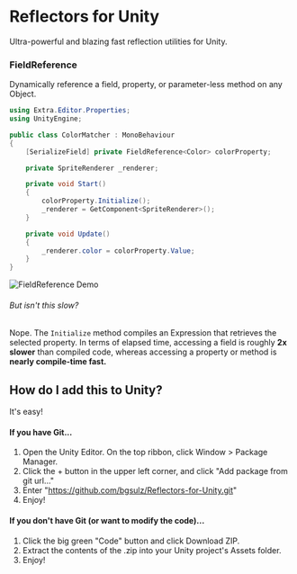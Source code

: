 # Reflectors for Unity
Ultra-powerful and blazing fast reflection utilities for Unity.

### FieldReference
Dynamically reference a field, property, or parameter-less method on any Object.

```cs
using Extra.Editor.Properties;
using UnityEngine;

public class ColorMatcher : MonoBehaviour
{
    [SerializeField] private FieldReference<Color> colorProperty;

    private SpriteRenderer _renderer;

    private void Start()
    {
        colorProperty.Initialize();
        _renderer = GetComponent<SpriteRenderer>();
    }

    private void Update()
    {
        _renderer.color = colorProperty.Value;
    }
}
```

![FieldReference Demo](https://user-images.githubusercontent.com/38191432/166614302-946f456a-b880-408d-8c10-3b3b4c195ac6.gif)

###### But isn't this slow?
Nope. The `Initialize` method compiles an Expression that retrieves the selected property. In terms of elapsed time, accessing a field is roughly **2x slower** than compiled code, whereas accessing a property or method is **nearly compile-time fast.**

## How do I add this to Unity?
It's easy!

#### If you have Git...
1. Open the Unity Editor. On the top ribbon, click Window > Package Manager.
2. Click the + button in the upper left corner, and click "Add package from git url..."
3. Enter "https://github.com/bgsulz/Reflectors-for-Unity.git"
4. Enjoy!

#### If you don't have Git (or want to modify the code)...
1. Click the big green "Code" button and click Download ZIP.
2. Extract the contents of the .zip into your Unity project's Assets folder.
3. Enjoy!
